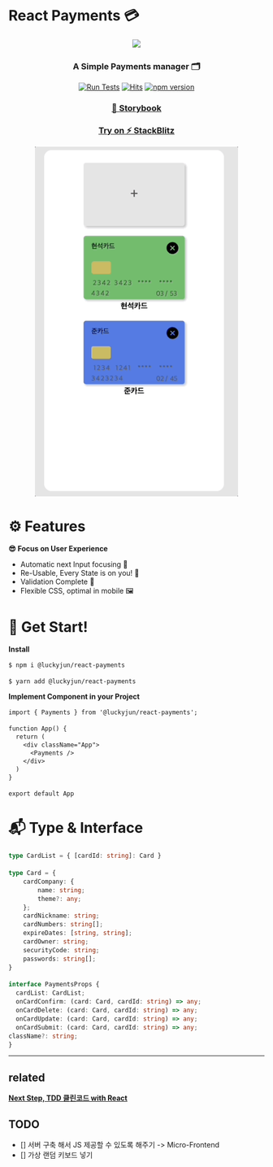 # React Payments 💳

<p align="middle" >
  <img src="https://techcourse-storage.s3.ap-northeast-2.amazonaws.com/0fefce79602043a9b3281ee1dd8f4be6" width="400">
</p>

**<h3 align="center">A Simple Payments manager 🗂️</h3>**

<div align="center">

[![Run Tests](https://github.com/Jay-WKJun/react-payments/actions/workflows/test.yml/badge.svg)](https://hits.seeyoufarm.com) [![Hits](https://github.com/Jay-WKJun/react-payments/actions/workflows/publish.yml/badge.svg)](https://hits.seeyoufarm.com) [![npm version](https://badge.fury.io/js/luckyjun-react-payments.svg)](https://badge.fury.io/js/luckyjun-react-payments)

</div>


**<h3 align="center">[📙 Storybook](https://64153ae64ded91dc4965aab5-uhqixrgsat.chromatic.com/)</h3>**

**<h3 align="center">[Try on ⚡️ StackBlitz](https://64153ae64ded91dc4965aab5-uhqixrgsat.chromatic.com/)</h3>**

<p align="middle" >
  <img src="./payments_demo.gif" width="400">
</p>

# ⚙️ Features

**😎 Focus on User Experience**

- Automatic next Input focusing 👀
- Re-Usable, Every State is on you! 📑
- Validation Complete 🚥
- Flexible CSS, optimal in mobile 🖼️

# 🙌 Get Start!

**Install**

```shell
$ npm i @luckyjun/react-payments

$ yarn add @luckyjun/react-payments
```

**Implement Component in your Project**

```tsx
import { Payments } from '@luckyjun/react-payments';

function App() {
  return (
    <div className="App">
      <Payments />
    </div>
  )
}

export default App
```

# 📬 Type & Interface

```typescript
type CardList = { [cardId: string]: Card }

type Card = {
    cardCompany: {
        name: string;
        theme?: any;
    };
    cardNickname: string;
    cardNumbers: string[];
    expireDates: [string, string];
    cardOwner: string;
    securityCode: string;
    passwords: string[];
}

interface PaymentsProps {
  cardList: CardList;
  onCardConfirm: (card: Card, cardId: string) => any;
  onCardDelete: (card: Card, cardId: string) => any;
  onCardUpdate: (card: Card, cardId: string) => any;
  onCardSubmit: (card: Card, cardId: string) => any;
className?: string;
}
```

---

## related

[**Next Step, TDD 클린코드 with React**](https://github.com/next-step)

## TODO

- [] 서버 구축 해서 JS 제공할 수 있도록 해주기 -> Micro-Frontend
- [] 가상 랜덤 키보드 넣기

